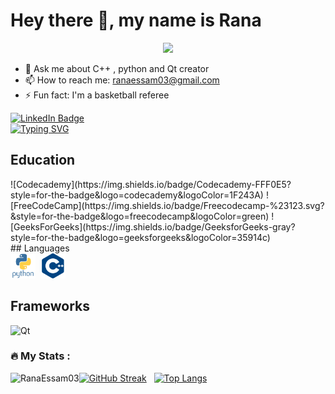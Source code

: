 

<h1>
  Hey there 👋, my name is Rana

 
</h1>

<!-- <p align="left">
  <img src="https://gpvc.arturio.dev/RanaEssam03" alt="profile views">  

</p> -->
<div id="header" align="center">
  <img src="https://media.giphy.com/media/NgurY1o4z080Jfoyzw/giphy.gif" width="100"/>
</div>



- 💬 Ask me about C++ , python and Qt creator
- 📫 How to reach me: ranaessam03@gmail.com
- ⚡ Fun fact: I'm a basketball referee 


<div id="badges">
  <a href="https://www.linkedin.com/in/rana-essam-a08760221/">
    <img src="https://img.shields.io/badge/LinkedIn-blue?style=for-the-badge&logo=linkedin&logoColor=white" alt="LinkedIn Badge"/>
  </a>
</div>

  <div>
  <a href="https://git.io/typing-svg"><img src="https://readme-typing-svg.herokuapp.com?font=Zen+Dots&size=35&pause=1000&color=F751AF&background=FFA89A00&center=true&width=435&lines=Rana+Essam" alt="Typing SVG" /></a>
  </div>
  
## Education
<div>
![Codecademy](https://img.shields.io/badge/Codecademy-FFF0E5?style=for-the-badge&logo=codecademy&logoColor=1F243A)
  ![FreeCodeCamp](https://img.shields.io/badge/Freecodecamp-%23123.svg?&style=for-the-badge&logo=freecodecamp&logoColor=green)
  ![GeeksForGeeks](https://img.shields.io/badge/GeeksforGeeks-gray?style=for-the-badge&logo=geeksforgeeks&logoColor=35914c)
 </div> 
## Languages
<div>
  <img src="https://github.com/devicons/devicon/blob/master/icons/python/python-original-wordmark.svg" title="Python" alt="Java" width="40" height="40"/>&nbsp;
   <img src="https://github.com/devicons/devicon/blob/master/icons/cplusplus/cplusplus-plain.svg" title="C++" alt="C++" width="40" height="40"/>&nbsp;
 
</div>


## Frameworks 
![Qt](https://img.shields.io/badge/Qt-%23217346.svg?style=for-the-badge&logo=Qt&logoColor=white)


### :fire: My Stats :


[![GitHub Streak](http://github-readme-streak-stats.herokuapp.com?user=RanaEssam03&hide_border=true)](https://git.io/streak-stats)
&nbsp;<img align="left" src="https://github-readme-stats.vercel.app/api?username=ss&show_icons=true&locale=en" alt="RanaEssam03" />
 [![Top Langs](https://github-readme-stats.vercel.app/api/top-langs/?username=RanaEssam03)](https://github.com/anuraghazra/github-readme-stats) 


